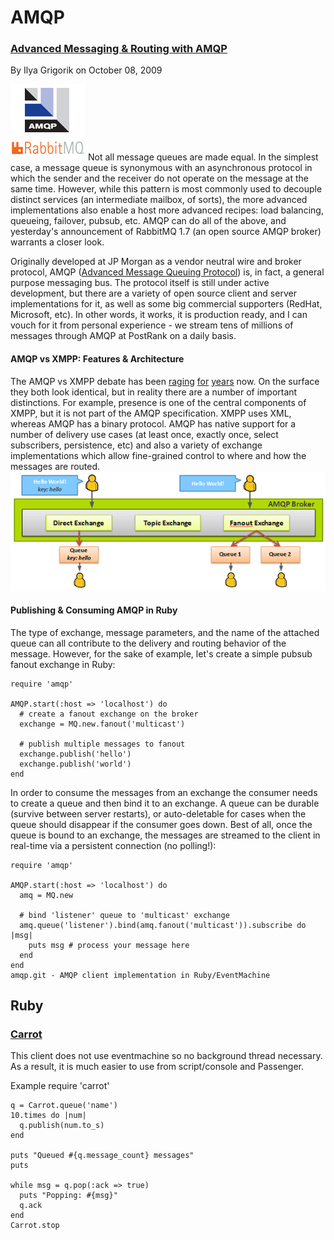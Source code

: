 # AMQP

### [Advanced Messaging & Routing with AMQP](http://www.igvita.com/2009/10/08/advanced-messaging-routing-with-amqp/)
By Ilya Grigorik on October 08, 2009

[![](images/amqp-rabbit.png)](http://www.rabbitmq.com/)
Not all message queues are made equal. In the simplest case, a message queue is synonymous with an asynchronous protocol in which the sender and the receiver do not operate on the message at the same time. However, while this pattern is most commonly used to decouple distinct services (an intermediate mailbox, of sorts), the more advanced implementations also enable a host more advanced recipes: load balancing, queueing, failover, pubsub, etc. AMQP can do all of the above, and yesterday's announcement of RabbitMQ 1.7 (an open source AMQP broker) warrants a closer look.

Originally developed at JP Morgan as a vendor neutral wire and broker protocol, AMQP ([Advanced Message Queuing Protocol](http://en.wikipedia.org/wiki/Advanced_Message_Queuing_Protocol)) is, in fact, a general purpose messaging bus. The protocol itself is still under active development, but there are a variety of open source client and server implementations for it, as well as some big commercial supporters (RedHat, Microsoft, etc). In other words, it works, it is production ready, and I can vouch for it from personal experience - we stream tens of millions of messages through AMQP at PostRank on a daily basis.

#### AMQP vs XMPP: Features & Architecture

The AMQP vs XMPP debate has been [raging](https://stpeter.im/index.php/2007/12/07/amqp-and-xmpp/) [for](http://saladwithsteve.com/2007/08/future-is-messaging.html) [years](http://www.opensourcery.co.za/2009/04/19/to-amqp-or-to-xmpp-that-is-the-question/) now. On the surface they both look identical, but in reality there are a number of important distinctions. For example, presence is one of the central components of XMPP, but it is not part of the AMQP specification. XMPP uses XML, whereas AMQP has a binary protocol. AMQP has native support for a number of delivery use cases (at least once, exactly once, select subscribers, persistence, etc) and also a variety of exchange implementations which allow fine-grained control to where and how the messages are routed.
![](images/amqp-diagram.png)

#### Publishing & Consuming AMQP in Ruby

The type of exchange, message parameters, and the name of the attached queue can all contribute to the delivery and routing behavior of the message. However, for the sake of example, let's create a simple pubsub fanout exchange in Ruby:

    require 'amqp'
    
    AMQP.start(:host => 'localhost') do
      # create a fanout exchange on the broker
      exchange = MQ.new.fanout('multicast')
    
      # publish multiple messages to fanout
      exchange.publish('hello')
      exchange.publish('world')
    end
In order to consume the messages from an exchange the consumer needs to create a queue and then bind it to an exchange. A queue can be durable (survive between server restarts), or auto-deletable for cases when the queue should disappear if the consumer goes down. Best of all, once the queue is bound to an exchange, the messages are streamed to the client in real-time via a persistent connection (no polling!):

    require 'amqp'
    
    AMQP.start(:host => 'localhost') do
      amq = MQ.new
    
      # bind 'listener' queue to 'multicast' exchange
      amq.queue('listener').bind(amq.fanout('multicast')).subscribe do |msg|
        puts msg # process your message here
      end
    end
    amqp.git - AMQP client implementation in Ruby/EventMachine

## Ruby
### [Carrot](https://github.com/famoseagle/carrot)
This client does not use eventmachine so no background thread necessary. As a result, it is much easier to use from script/console and Passenger.

Example
    require 'carrot'
    
    q = Carrot.queue('name')
    10.times do |num|
      q.publish(num.to_s)
    end
    
    puts "Queued #{q.message_count} messages"
    puts
    
    while msg = q.pop(:ack => true)
      puts "Popping: #{msg}"
      q.ack
    end
    Carrot.stop

